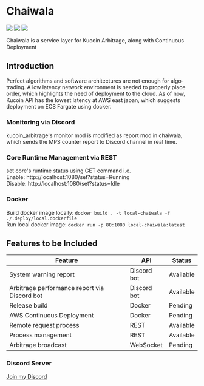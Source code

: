 # Chaiwala
[![](https://img.shields.io/crates/v/chaiwala)](https://crates.io/crates/chaiwala)
[![](https://img.shields.io/docsrs/chaiwala)](https://docs.rs/chaiwala)
[![](https://img.shields.io/github/license/kanekoshoyu/chaiwala)](https://github.com/kanekoshoyu/chaiwala/blob/master/LICENSE)  

Chaiwala is a service layer for Kucoin Arbitrage, along with Continuous Deployment

## Introduction
Perfect algorithms and software architectures are not enough for algo-trading. A low latency network environment is needed to properly place order, which highlights the need of deployment to the cloud. As of now, Kucoin API has the lowest latency at AWS east japan, which suggests deployment on ECS Fargate using docker.  

### Monitoring via Discord
kucoin_arbitrage's monitor mod is modified as report mod in chaiwala, which sends the MPS counter report to Discord channel in real time.  

### Core Runtime Management via REST
set core's runtime status using GET command i.e.  
Enable: http://localhost:1080/set?status=Running  
Disable: http://localhost:1080/set?status=Idle  

### Docker
Build docker image locally: `docker build . -t local-chaiwala -f ./.deploy/local.dockerfile`  
Run local docker image: `docker run -p 80:1080 local-chaiwala:latest`

## Features to be Included
| Feature                                      | API         | Status    |
| -------------------------------------------- | ----------- | --------- |
| System warning report                        | Discord bot | Available |
| Arbitrage performance report via Discord bot | Discord bot | Available |
| Release build                                | Docker      | Pending   |
| AWS Continuous Deployment                    | Docker      | Pending   |
| Remote request process                       | REST        | Available |
| Process management                           | REST        | Available |
| Arbitrage broadcast                          | WebSocket   | Pending   |


### Discord Server
[Join my Discord](https://discord.gg/q3j5MYdwnm)
